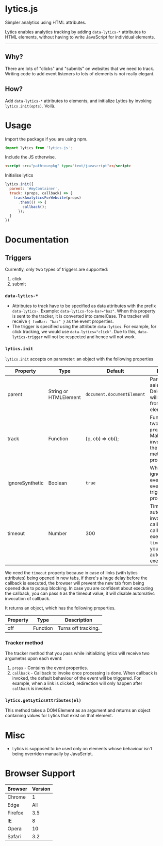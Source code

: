 # lytics.js
Simpler analytics using HTML attributes.

Lytics enables analytics tracking by adding `data-lytics-*` attributes to HTML elements, without having to write JavaScript for individual elements.

---

## Why?


There are lots of "clicks" and "submits" on websites that we need to track. Writing code to add event listeners to lots of elements is not really elegant.

## How?

Add `data-lytics-*` attributes to elements, and initialize Lytics by invoking `lytics.init(opts)`. Voilà.

# Usage

Import the package if you are using npm.

```js
import lytics from 'lytics.js';
```

Include the JS otherwise.

```html
<script src="pathtounpkg" type="text/javascript"></script>
```

Initialise lytics

```js
lytics.init({
  parent: '#myContainer',
  track: (props, callback) => {
    trackAnalyticsForWebsite(props)
      .then(() => {
        callback();
      });
  }
})
```

# Documentation

## Triggers

Currently, only two types of triggers are supported:
1. click
2. submit

### `data-lytics-*`

- Attributes to track have to be specified as data attributes with the prefix `data-lytics-`. Example: `data-lytics-foo-bar="baz"`. When this property is sent to the tracker, it is converted into camelCase. The tracker will receive `{ fooBar: "baz" }` as the event properties.
- The trigger is specified using the attribute `data-lytics`. For example, for click tracking, we would use `data-lytics="click"`. Due to this, `data-lytics-trigger` will not be respected and hence will not work.

### `lytics.init`

`lytics.init` accepts on parameter: an object with the following properties

| Property | Type | Default | Description |
| --- | --- | --- | --- |
| parent | String or HTMLElement | `document.documentElement` | Parent element or selector. Delegated events will be listened from this element. |
| track | Function | (p, cb) => cb(); | Function that gets two parameters: `props`, `callback`. Make sure to invoke callback in the tracking method that you provide. |
| ignoreSynthetic | Boolean | `true` | Whether or not to ignore synthetic events. Synthetic events are events trigerred programmatically. |
| timeout | Number | 300 | Timeout for automatic invocation of callback. If the callback isn't executed within `timeout` ms by you, it will automatically be executed.

We need the `timeout` property because in case of links (with lytics attributes) being opened in new tabs, if there's a huge delay before the callback is executed, the browser will prevent the new tab from being opened due to popup blocking. In case you are confident about executing the callback, you can pass `0` as the timeout value, it will disable automativc invocation of callback.

It returns an object, which has the following properties.

| Property | Type | Description |
| --- | --- | --- |
| off | Function | Turns off tracking. |

### Tracker method

The tracker method that you pass while initializing lytics will receive two argumetns upon each event:
1. `props` - Contains the event properties.
2. `callback` - Callback to invoke once processing is done. When callback is invoked, the default behaviour of the event will be triggered. For example, when a link is clicked, redirection will only happen after `callback` is invoked.

### `lytics.getLyticsAttributes(el)`

This method takes a DOM Element as an argument and returns an object containing values for Lytics that exist on that element.

# Misc

- Lytics is supposed to be used only on elements whose behaviour isn't being overriden manually by JavaScript.

# Browser Support

| Browser | Version |
| --- | --- |
| Chrome | 1 |
| Edge | All |
| Firefox | 3.5 |
| IE | 8 |
| Opera | 10 |
| Safari | 3.2 |